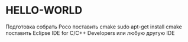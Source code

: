 # HELLO-WORLD
Подготовка
cобрать Poco
поставить cmake sudo apt-get install cmake
поставить Eclipse IDE for C/C++ Developers или любую другую IDE





